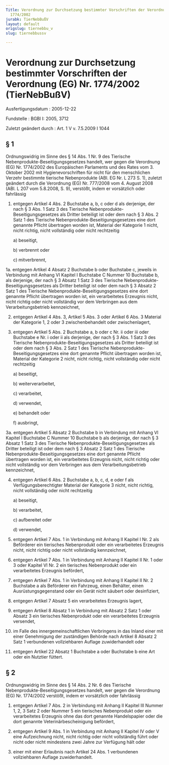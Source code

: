 ```yaml
---
Title: Verordnung zur Durchsetzung bestimmter Vorschriften der Verordnung (EG) Nr.
  1774/2002
jurabk: TierNebBußV
layout: default
origslug: tiernebbu_v
slug: tiernebbussv

---
```


# Verordnung zur Durchsetzung bestimmter Vorschriften der Verordnung (EG) Nr. 1774/2002 (TierNebBußV)

Ausfertigungsdatum
:   2005-12-22

Fundstelle
:   BGBl I: 2005, 3712

Zuletzt geändert durch
:   Art. 1 V v. 7.5.2009 I 1044


## § 1

Ordnungswidrig im Sinne des § 14 Abs. 1 Nr. 9 des Tierische Nebenprodukte-Beseitigungsgesetzes handelt, wer gegen die Verordnung (EG) Nr. 1774/2002 des Europäischen Parlaments und des Rates vom 3. Oktober 2002 mit Hygienevorschriften für nicht für den menschlichen Verzehr bestimmte tierische Nebenprodukte (ABl. EG Nr. L 273 S. 1), zuletzt geändert durch die Verordnung (EG) Nr. 777/2008 vom 4. August 2008 (ABl. L 207 vom 5.8.2008, S. 9), verstößt, indem er vorsätzlich oder fahrlässig

1.  entgegen Artikel 4 Abs. 2 Buchstabe a, b, c oder d als derjenige, der nach § 3 Abs. 1 Satz 3 des Tierische Nebenprodukte-Beseitigungsgesetzes als Dritter beteiligt ist oder dem nach § 3 Abs. 2 Satz 1 des Tierische Nebenprodukte-Beseitigungsgesetzes eine dort genannte Pflicht übertragen worden ist, Material der Kategorie 1 nicht, nicht richtig, nicht vollständig oder nicht rechtzeitig

    a)  beseitigt,


    b)  verbrennt oder


    c)  mitverbrennt,





1a. entgegen Artikel 4 Absatz 2 Buchstabe b oder Buchstabe c, jeweils in Verbindung mit Anhang VI Kapitel I Buchstabe C Nummer 10 Buchstabe b, als derjenige, der nach § 3 Absatz 1 Satz 3 des Tierische Nebenprodukte-Beseitigungsgesetzes als Dritter beteiligt ist oder dem nach § 3 Absatz 2 Satz 1 des Tierische Nebenprodukte-Beseitigungsgesetzes eine dort genannte Pflicht übertragen worden ist, ein verarbeitetes Erzeugnis nicht, nicht richtig oder nicht vollständig vor dem Verbringen aus dem Verarbeitungsbetrieb kennzeichnet,


2.  entgegen Artikel 4 Abs. 3, Artikel 5 Abs. 3 oder Artikel 6 Abs. 3 Material der Kategorie 1, 2 oder 3 zwischenbehandelt oder zwischenlagert,


3.  entgegen Artikel 5 Abs. 2 Buchstabe a, b oder c Nr. ii oder iii oder Buchstabe e Nr. i oder ii als derjenige, der nach § 3 Abs. 1 Satz 3 des Tierische Nebenprodukte-Beseitigungsgesetzes als Dritter beteiligt ist oder dem nach § 3 Abs. 2 Satz 1 des Tierische Nebenprodukte-Beseitigungsgesetzes eine dort genannte Pflicht übertragen worden ist, Material der Kategorie 2 nicht, nicht richtig, nicht vollständig oder nicht rechtzeitig

    a)  beseitigt,


    b)  weiterverarbeitet,


    c)  verarbeitet,


    d)  verwendet,


    e)  behandelt oder


    f)  ausbringt,





3a. entgegen Artikel 5 Absatz 2 Buchstabe b in Verbindung mit Anhang VI Kapitel I Buchstabe C Nummer 10 Buchstabe b als derjenige, der nach § 3 Absatz 1 Satz 3 des Tierische Nebenprodukte-Beseitigungsgesetzes als Dritter beteiligt ist oder dem nach § 3 Absatz 2 Satz 1 des Tierische Nebenprodukte-Beseitigungsgesetzes eine dort genannte Pflicht übertragen worden ist, ein verarbeitetes Erzeugnis nicht, nicht richtig oder nicht vollständig vor dem Verbringen aus dem Verarbeitungsbetrieb kennzeichnet,


4.  entgegen Artikel 6 Abs. 2 Buchstabe a, b, c, d, e oder f als Verfügungsberechtigter Material der Kategorie 3 nicht, nicht richtig, nicht vollständig oder nicht rechtzeitig

    a)  beseitigt,


    b)  verarbeitet,


    c)  aufbereitet oder


    d)  verwendet,





5.  entgegen Artikel 7 Abs. 1 in Verbindung mit Anhang II Kapitel I Nr. 2 als Beförderer ein tierisches Nebenprodukt oder ein verarbeitetes Erzeugnis nicht, nicht richtig oder nicht vollständig kennzeichnet,


6.  entgegen Artikel 7 Abs. 1 in Verbindung mit Anhang II Kapitel II Nr. 1 oder 3 oder Kapitel VI Nr. 2 ein tierisches Nebenprodukt oder ein verarbeitetes Erzeugnis befördert,


7.  entgegen Artikel 7 Abs. 1 in Verbindung mit Anhang II Kapitel II Nr. 2 Buchstabe a als Beförderer ein Fahrzeug, einen Behälter, einen Ausrüstungsgegenstand oder ein Gerät nicht säubert oder desinfiziert,


8.  entgegen Artikel 7 Absatz 5 ein verarbeitetes Erzeugnis lagert,


9.  entgegen Artikel 8 Absatz 1 in Verbindung mit Absatz 2 Satz 1 oder Absatz 3 ein tierisches Nebenprodukt oder ein verarbeitetes Erzeugnis versendet,


10. im Falle des innergemeinschaftlichen Verbringens in das Inland einer mit einer Genehmigung der zuständigen Behörde nach Artikel 8 Absatz 2 Satz 1 verbundenen vollziehbaren Auflage zuwiderhandelt oder


11. entgegen Artikel 22 Absatz 1 Buchstabe a oder Buchstabe b eine Art oder ein Nutztier füttert.





## § 2

Ordnungswidrig im Sinne des § 14 Abs. 2 Nr. 6 des Tierische Nebenprodukte-Beseitigungsgesetzes handelt, wer gegen die Verordnung (EG) Nr. 1774/2002 verstößt, indem er vorsätzlich oder fahrlässig

1.  entgegen Artikel 7 Abs. 2 in Verbindung mit Anhang II Kapitel III Nummer 1, 2, 3 Satz 2 oder Nummer 5 ein tierisches Nebenprodukt oder ein verarbeitetes Erzeugnis ohne das dort genannte Handelspapier oder die dort genannte Veterinärbescheinigung befördert,


2.  entgegen Artikel 9 Abs. 1 in Verbindung mit Anhang II Kapitel IV oder V eine Aufzeichnung nicht, nicht richtig oder nicht vollständig führt oder nicht oder nicht mindestens zwei Jahre zur Verfügung hält oder


3.  einer mit einer Erlaubnis nach Artikel 24 Abs. 1 verbundenen vollziehbaren Auflage zuwiderhandelt.




